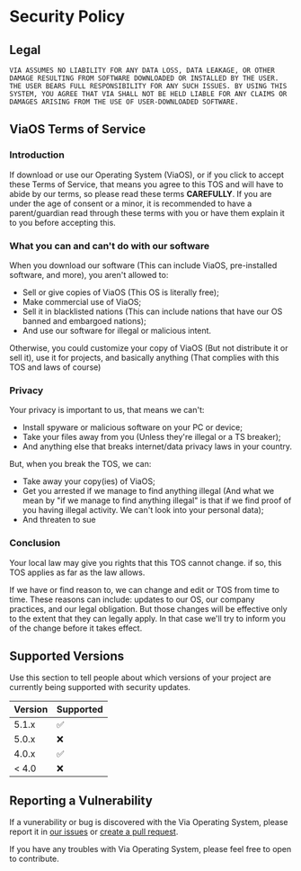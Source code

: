 # Security Policy

## Legal

`VIA ASSUMES NO LIABILITY FOR ANY DATA LOSS, DATA LEAKAGE, OR OTHER DAMAGE RESULTING FROM SOFTWARE DOWNLOADED OR INSTALLED BY THE USER. THE USER BEARS FULL RESPONSIBILITY FOR ANY SUCH ISSUES. BY USING THIS SYSTEM, YOU AGREE THAT VIA SHALL NOT BE HELD LIABLE FOR ANY CLAIMS OR DAMAGES ARISING FROM THE USE OF USER-DOWNLOADED SOFTWARE.`

## ViaOS Terms of Service

### Introduction

If download or use our Operating System (ViaOS), or if you click to accept these Terms of Service, that means you agree to this TOS and will have to abide by our terms, so please read these terms **CAREFULLY**. If you are under the age of consent or a minor, it is recommended to have a parent/guardian read through these terms with you or have them explain it to you before accepting this.

### What you can and can't do with our software

When you download our software (This can include ViaOS, pre-installed software, and more), you aren't allowed to:

- Sell or give copies of ViaOS (This OS is literally free);
- Make commercial use of ViaOS;
- Sell it in blacklisted nations (This can include nations that have our OS banned and embargoed nations);
- And use our software for illegal or malicious intent.

Otherwise, you could customize your copy of ViaOS (But not distribute it or sell it), use it for projects, and basically anything (That complies with this TOS and laws of course)

### Privacy

Your privacy is important to us, that means we can't:

- Install spyware or malicious software on your PC or device;
- Take your files away from you (Unless they're illegal or a TS breaker);
- And anything else that breaks internet/data privacy laws in your country.

But, when you break the TOS, we can:

- Take away your copy(ies) of ViaOS;
- Get you arrested if we manage to find anything illegal (And what we mean by "if we manage to find anything illegal" is that if we find proof of you having illegal activity. We can't look into your personal data);
- And threaten to sue

### Conclusion

Your local law may give you rights that this TOS cannot change. if so, this TOS applies as far as the law allows.

If we have or find reason to, we can change and edit or TOS from time to time. These reasons can include: updates to our OS, our company practices, and our legal obligation. But those changes will be effective only to the extent that they can legally apply. In that case we'll try to inform you of the change before it takes effect.

## Supported Versions

Use this section to tell people about which versions of your project are
currently being supported with security updates.

| Version | Supported          |
| ------- | ------------------ |
| 5.1.x   | :white_check_mark: |
| 5.0.x   | :x:                |
| 4.0.x   | :white_check_mark: |
| < 4.0   | :x:                |

## Reporting a Vulnerability

If a vunerability or bug is discovered with the Via Operating System, please report it in [our issues](https://github.com/Via-Operating/ViaOS/issues) or [create a pull request](https://github.com/Via-Operating/ViaOS/pulls).

If you have any troubles with Via Operating System, please feel free to open to contribute.
